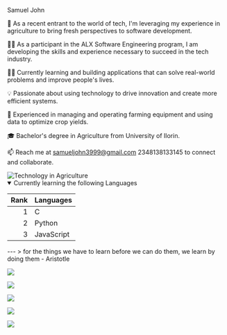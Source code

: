 Samuel John

🌱 As a recent entrant to the world of tech, I'm leveraging my experience in agriculture to bring fresh perspectives to software development.

👨‍💻 As a participant in the ALX Software Engineering program, I am developing the skills and experience necessary to succeed in the tech industry.

👨‍💻 Currently learning and building applications that can solve real-world problems and improve people's lives.

💡 Passionate about using technology to drive innovation and create more efficient systems.

🚜 Experienced in managing and operating farming equipment and using data to optimize crop yields.

🎓 Bachelor's degree in Agriculture from University of Ilorin.

📫 Reach me at samueljohn3999@gmail.com 2348138133145 to connect and collaborate.


<picture>
 <source media="(prefers-color-scheme: dark)" srcset="https://th.bing.com/th/id/OIP.vtD4hW6RoqnQ_ijsd5uNDwHaDt?pid=ImgDet&rs=1">
 <source media="(prefers-color-scheme: light)" srcset="https://th.bing.com/th/id/OIP.TV5bcyupGDmM_xQrtX63NwHaEK?pid=ImgDet&rs=1">
 <img alt="Technology in Agriculture" src="https://www.cut.ac.zw/cutlib/img/1/agric-science.jpg">
</picture>

<details open>
  <summary>Currently learning the following Languages</summary>

| Rank | Languages |
|-----:|-----------|
|     1| C|
|     2| Python    |
|     3| JavaScript       |

</details>
---
> for the things we have to learn before we can do them, we learn by doing them 
  - Aristotle
    
 <a href="https://wakatime.com"><img src="https://wakatime.com/share/@e89c286f-fa3a-4b99-900b-f0c335758355/653f66b1-fcec-4d24-bacf-46b24121490d.png"/></a>
 
 <a href="https://wakatime.com"><img src="https://wakatime.com/share/@e89c286f-fa3a-4b99-900b-f0c335758355/da24378d-bc5d-4a16-bbdd-a20c8f0adc3c.png" /></a>
 
 <a href="https://wakatime.com"><img src="https://wakatime.com/share/@e89c286f-fa3a-4b99-900b-f0c335758355/2565cfe1-36ed-406d-8bf9-8e9ef02f20fd.png" /></a>
 
 <a href="https://wakatime.com"><img src="https://wakatime.com/share/@e89c286f-fa3a-4b99-900b-f0c335758355/d98cd685-d5eb-4aed-badb-89512a1418bf.png" /></a>
 
 <a href="https://wakatime.com"><img src="https://wakatime.com/share/@e89c286f-fa3a-4b99-900b-f0c335758355/323a465b-42bb-4437-b913-6303a5369bb5.png" /></a>
